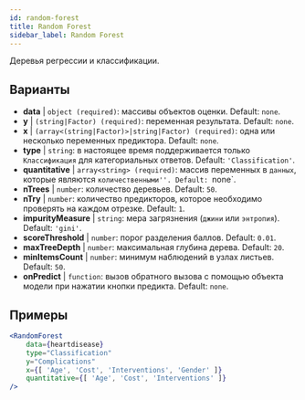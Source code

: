 ```yaml
---
id: random-forest
title: Random Forest
sidebar_label: Random Forest
---
```


Деревья регрессии и классификации.

## Варианты

* __data__ | `object (required)`: массивы объектов оценки. Default: `none`.
* __y__ | `(string|Factor) (required)`: переменная результата. Default: `none`.
* __x__ | `(array<(string|Factor)>|string|Factor) (required)`: одна или несколько переменных предиктора. Default: `none`.
* __type__ | `string`: в настоящее время поддерживается только `Классификация` для категориальных ответов. Default: `'Classification'`.
* __quantitative__ | `array<string> (required)`: массив переменных в `данных`, которые являются `количественными''. Default: `none`.
* __nTrees__ | `number`: количество деревьев. Default: `50`.
* __nTry__ | `number`: количество предикторов, которое необходимо проверять на каждом отрезке. Default: `1`.
* __impurityMeasure__ | `string`: мера загрязнения (`джини` или `энтропия`). Default: `'gini'`.
* __scoreThreshold__ | `number`: порог разделения баллов. Default: `0.01`.
* __maxTreeDepth__ | `number`: максимальная глубина дерева. Default: `20`.
* __minItemsCount__ | `number`: минимум наблюдений в узлах листьев. Default: `50`.
* __onPredict__ | `function`: вызов обратного вызова с помощью объекта модели при нажатии кнопки предикта. Default: `none`.


## Примеры

```jsx live
<RandomForest 
    data={heartdisease} 
    type="Classification"
    y="Complications"
    x={[ 'Age', 'Cost', 'Interventions', 'Gender' ]}
    quantitative={[ 'Age', 'Cost', 'Interventions' ]}
/>
```

